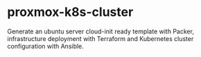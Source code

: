 # proxmox-k8s-cluster
Generate an ubuntu server cloud-init ready template with Packer, infrastructure deployment with Terraform and Kubernetes cluster configuration with Ansible. 
